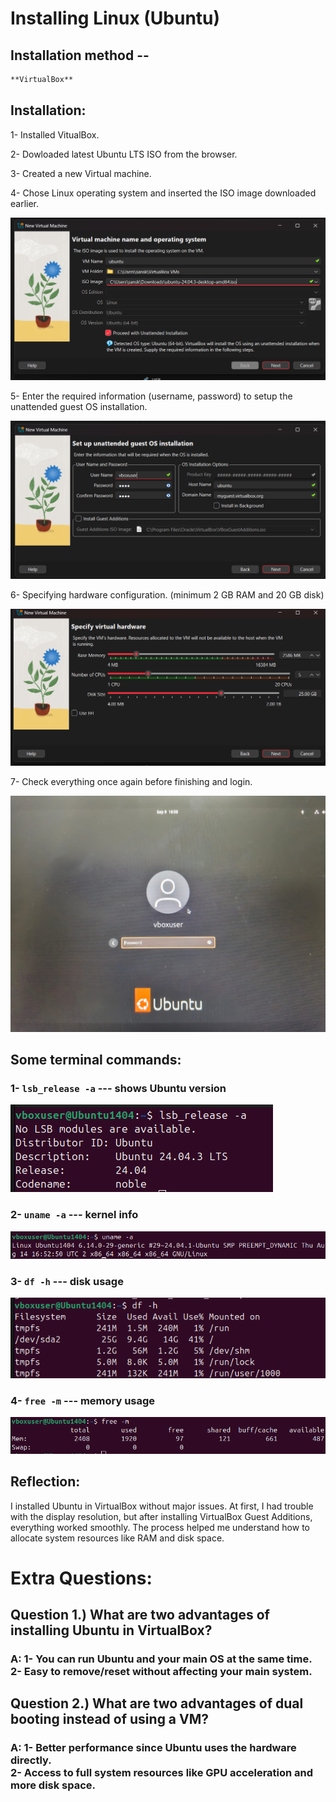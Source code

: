# **Installing Linux** (Ubuntu)

## Installation method -- 
```bash
**VirtualBox**
```

## Installation:

1- Installed VitualBox. <br>

2- Dowloaded latest Ubuntu LTS ISO from the browser.<br>

3- Created a new Virtual machine.<br>

4- Chose Linux operating system and inserted the ISO image downloaded earlier.<br>

![Image](<../Image/Screenshot 2025-09-09 215755.png>)

5- Enter the required information (username, password) to setup the unattended guest OS installation.<br>

![Image](<../Image/Screenshot 2025-09-09 215950.png>)

6- Specifying hardware configuration. (minimum 2 GB RAM and 20 GB disk)<br>

![Image](<../Image/Screenshot 2025-09-09 220130.png>)

7- Check everything once again before finishing and login.<br>

![Image](../Image/login.jpg)


## Some terminal commands:

### 1- `lsb_release -a` --- shows Ubuntu version

![Image](../Image/lsb.png)

### 2- `uname -a` --- kernel info

![Image](../Image/uname'.png)

### 3- `df -h` --- disk usage

![Image](../Image/df.png)

### 4- `free -m` --- memory usage

![Image](../Image/free.png)



## Reflection:
I installed Ubuntu in VirtualBox without major issues. At first, I had trouble with the display resolution, but after installing VirtualBox Guest Additions, everything worked smoothly. The process helped me understand how to allocate system resources like RAM and disk space.


# Extra Questions:
## Question 1.) What are two advantages of installing Ubuntu in VirtualBox?
### A: 1- You can run Ubuntu and your main OS at the same time. <br> 2- Easy to remove/reset without affecting your main system.  

## Question 2.) What are two advantages of dual booting instead of using a VM?
### A: 1- Better performance since Ubuntu uses the hardware directly. <br> 2- Access to full system resources like GPU acceleration and more disk space.  